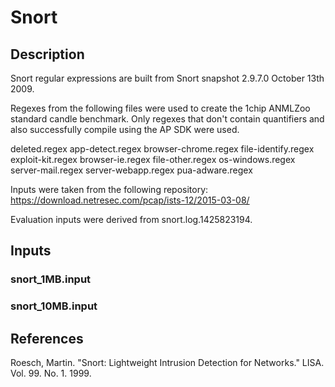 # Snort
## Description
Snort regular expressions are built from Snort snapshot 2.9.7.0 October 13th 2009.

Regexes from the following files were used to create the 1chip ANMLZoo standard candle benchmark. Only regexes that don't contain quantifiers and also successfully compile using the AP SDK were used.

deleted.regex 
app-detect.regex 
browser-chrome.regex 
file-identify.regex 
exploit-kit.regex 
browser-ie.regex 
file-other.regex 
os-windows.regex 
server-mail.regex 
server-webapp.regex 
pua-adware.regex 


Inputs were taken from the following repository:
https://download.netresec.com/pcap/ists-12/2015-03-08/

Evaluation inputs were derived from snort.log.1425823194.

## Inputs
### snort_1MB.input
### snort_10MB.input

## References
Roesch, Martin. "Snort: Lightweight Intrusion Detection for Networks." LISA. Vol. 99. No. 1. 1999.

